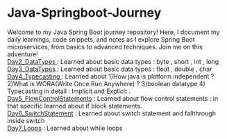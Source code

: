 # Java-Springboot-Journey
Welcome to my Java Spring Boot journey repository! Here, I document my daily learnings, code snippets, and notes as I explore Spring Boot microservices, from basics to advanced techniques. Join me on this adventure!
<br/>
<span><a href="https://github.com/SachinSS45/Java-Springboot-Journey/tree/master/Day2_DataTypes"> Day2_DataTypes </a> : Learned about basic data types : byte , short , int , long</span>
<br/>
<span><a href="https://github.com/SachinSS45/Java-Springboot-Journey/tree/master/Day3_DataTypes"> Day3_DataTypes </a> : Learned about basic data types : float , double , char</span>
<br/>
<span><a href="https://github.com/SachinSS45/Java-Springboot-Journey/tree/master/Day4_Typecasting"> Day4_Typecasting </a> : Learned about 1)How java is platform independent ? 2)What is WORA(Write Once Run Anywhere) ? 3)boolean datatype 4) Typecasting in detail : Implicit and Explicit .</span>
<br/>
<span><a href="https://github.com/SachinSS45/Java-Springboot-Journey/tree/master/Day5_FlowControlStatements"> Day5_FlowControlStatements</a> : Learned about flow control statements : in that specific learned about if block statements. </span>
<br/>
<span><a href="https://github.com/SachinSS45/Java-Springboot-Journey/tree/master/Day6_SwitchStatement"> Day6_SwitchStatement</a> : Learned about switch statement and fallthrough inside switch</span>
<br/>
<span><a href="https://github.com/SachinSS45/Java-Springboot-Journey/tree/master/Day6_Loops"> Day7_Loops</a> : Learned about while loops </span>

